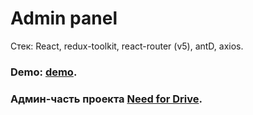 # Admin panel

Стек: React,  redux-toolkit, react-router (v5), antD, axios.

### Demo: [demo](https://alexivanov89.github.io/admin-panel/).

### Админ-часть проекта [Need for Drive](https://alexivanov89.github.io/carsharing-app/).
